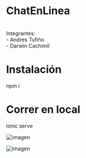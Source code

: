 # ChatEnLinea
<br> Integrantes:
<br> - Andres Tufiño
<br> - Darwin Cachimil
# Instalación
npm i
# Correr en local
ionic serve

![imagen](https://github.com/user-attachments/assets/7c8fdf7a-c0c4-4423-9d08-e8cdc5dc2dc4)

![imagen](https://github.com/user-attachments/assets/63ef87e4-f590-4dcc-a350-f2d04f77d58d)
